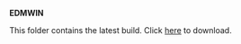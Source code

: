 **EDMWIN**

This folder contains the latest build.  Click [here](https://github.com/surf3s/EDMWIN/raw/main/Windows/edmwin.exe) to download.

